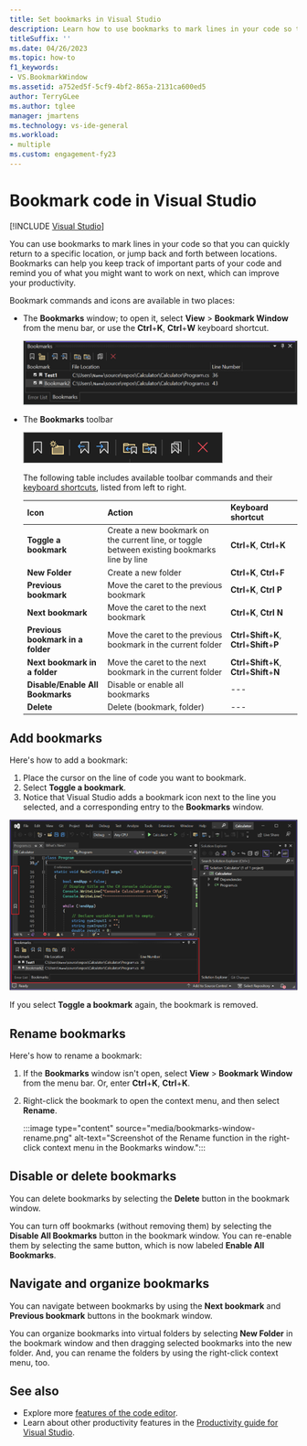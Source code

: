```yaml
---
title: Set bookmarks in Visual Studio
description: Learn how to use bookmarks to mark lines in your code so that you can quickly return to a specific location, or jump back and forth between locations.
titleSuffix: ''
ms.date: 04/26/2023
ms.topic: how-to
f1_keywords:
- VS.BookmarkWindow
ms.assetid: a752ed5f-5cf9-4bf2-865a-2131ca600ed5
author: TerryGLee
ms.author: tglee
manager: jmartens
ms.technology: vs-ide-general
ms.workload:
- multiple
ms.custom: engagement-fy23
---
```

# Bookmark code in Visual Studio

 [!INCLUDE [Visual Studio](~/includes/applies-to-version/vs-windows-only.md)]

You can use bookmarks to mark lines in your code so that you can quickly return to a specific location, or jump back and forth between locations. Bookmarks can help you keep track of important parts of your code and remind you of what you might want to work on next, which can improve your productivity.

Bookmark commands and icons are available in two places: 

- The **Bookmarks** window; to open it, select **View** > **Bookmark Window** from the menu bar, or use the **Ctrl**+**K**, **Ctrl**+**W** keyboard shortcut. 

  ![Screenshot of the Bookmarks window.](media/bookmarks-window.png)

- The **Bookmarks** toolbar

  ![Screenshot of the Bookmarks toolbar in the Bookmarks window.](media/bookmarks-toolbar.png)

  The following table includes available toolbar commands and their [keyboard shortcuts](default-keyboard-shortcuts-in-visual-studio.md), listed from left to right.

    | Icon                              | Action   | Keyboard shortcut |
    |-----------------------------------|----------|-------------------|
    | **Toggle a bookmark**             |  Create a new bookmark on the current line, or toggle between existing bookmarks line by line | **Ctrl**+**K**, **Ctrl**+**K** |
    | **New Folder**                    |  Create a new folder                       | **Ctrl**+**K**, **Ctrl**+**F** | 
    | **Previous bookmark**             |  Move the caret to the previous bookmark   | **Ctrl**+**K**, **Ctrl** **P** |
    | **Next bookmark**                 |  Move the caret to the next bookmark       | **Ctrl**+**K**, **Ctrl** **N** |
    | **Previous bookmark in a folder** |  Move the caret to the previous bookmark in the current folder | **Ctrl**+**Shift**+**K**, **Ctrl**+**Shift**+**P** | 
    | **Next bookmark in a folder**     |  Move the caret to the next bookmark in the current folder     | **Ctrl**+**Shift**+**K**, **Ctrl**+**Shift**+**N** | 
    | **Disable/Enable All Bookmarks**  |  Disable or enable all bookmarks           |  --- | 
    | **Delete**                        |  Delete (bookmark, folder)                 |  --- | 

## Add bookmarks

Here's how to add a bookmark:

1. Place the cursor on the line of code you want to bookmark. 
1. Select **Toggle a bookmark**.
1. Notice that Visual Studio adds a bookmark icon next to the line you selected, and a corresponding entry to the **Bookmarks** window. 

  ![Screenshot of the Bookmarks window in Visual Studio that has bookmarks added.](media/bookmarks-window-visual-studio.png)

If you select **Toggle a bookmark** again, the bookmark is removed.

## Rename bookmarks

Here's how to rename a bookmark:

1. If the **Bookmarks** window isn't open, select **View** > **Bookmark Window** from the menu bar. Or, enter **Ctrl**+**K**, **Ctrl**+**K**.
1. Right-click the bookmark to open the context menu, and then select **Rename**.

   :::image type="content" source="media/bookmarks-window-rename.png" alt-text="Screenshot of the Rename function in the right-click context menu in the Bookmarks window.":::

## Disable or delete bookmarks

You can delete bookmarks by selecting the **Delete** button in the bookmark window.

You can turn off bookmarks (without removing them) by selecting the **Disable All Bookmarks** button in the bookmark window. You can re-enable them by selecting the same button, which is now labeled **Enable All Bookmarks**.

## Navigate and organize bookmarks

You can navigate between bookmarks by using the **Next bookmark** and **Previous bookmark** buttons in the bookmark window.

You can organize bookmarks into virtual folders by selecting **New Folder** in the bookmark window and then dragging selected bookmarks into the new folder. And, you can rename the folders by using the right-click context menu, too.

## See also

- Explore more [features of the code editor](../ide/writing-code-in-the-code-and-text-editor.md).
- Learn about other productivity features in the [Productivity guide for Visual Studio](productivity-features.md).
